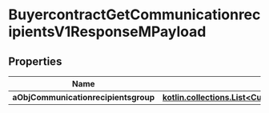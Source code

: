 
# BuyercontractGetCommunicationrecipientsV1ResponseMPayload

## Properties
| Name | Type | Description | Notes |
| ------------ | ------------- | ------------- | ------------- |
| **aObjCommunicationrecipientsgroup** | [**kotlin.collections.List&lt;CustomCommunicationrecipientsgroupResponse&gt;**](CustomCommunicationrecipientsgroupResponse.md) |  |  |



